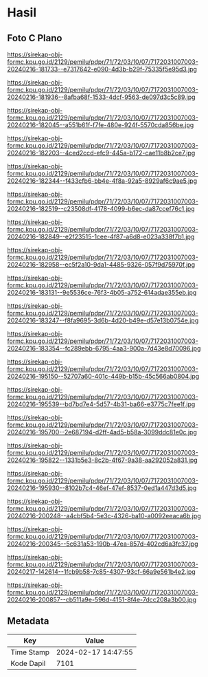 # Hasil

## Foto C Plano

https://sirekap-obj-formc.kpu.go.id/2129/pemilu/pdpr/71/72/03/10/07/7172031007003-20240216-181733--e7317642-e090-4d3b-b29f-75335f5e95d3.jpg

https://sirekap-obj-formc.kpu.go.id/2129/pemilu/pdpr/71/72/03/10/07/7172031007003-20240216-181936--8afba68f-1533-4dcf-9563-de097d3c5c89.jpg

https://sirekap-obj-formc.kpu.go.id/2129/pemilu/pdpr/71/72/03/10/07/7172031007003-20240216-182045--a551b61f-f7fe-480e-924f-5570cda856be.jpg

https://sirekap-obj-formc.kpu.go.id/2129/pemilu/pdpr/71/72/03/10/07/7172031007003-20240216-182203--4ced2ccd-efc9-445a-b172-cae11b8b2ce7.jpg

https://sirekap-obj-formc.kpu.go.id/2129/pemilu/pdpr/71/72/03/10/07/7172031007003-20240216-182344--f433cfb6-bb4e-4f8a-92a5-8929af6c9ae5.jpg

https://sirekap-obj-formc.kpu.go.id/2129/pemilu/pdpr/71/72/03/10/07/7172031007003-20240216-182519--c23508df-4178-4099-b6ec-da87ccef76c1.jpg

https://sirekap-obj-formc.kpu.go.id/2129/pemilu/pdpr/71/72/03/10/07/7172031007003-20240216-182849--e2f23515-1cee-4f87-a6d8-e023a338f7b1.jpg

https://sirekap-obj-formc.kpu.go.id/2129/pemilu/pdpr/71/72/03/10/07/7172031007003-20240216-182958--ec5f2a10-9da1-4485-9326-057f9d75970f.jpg

https://sirekap-obj-formc.kpu.go.id/2129/pemilu/pdpr/71/72/03/10/07/7172031007003-20240216-183131--9e5536ce-76f3-4b05-a752-614adae355eb.jpg

https://sirekap-obj-formc.kpu.go.id/2129/pemilu/pdpr/71/72/03/10/07/7172031007003-20240216-183247--f8fa9695-3d6b-4d20-b49e-d57e13b0754e.jpg

https://sirekap-obj-formc.kpu.go.id/2129/pemilu/pdpr/71/72/03/10/07/7172031007003-20240216-183354--fc289ebb-6795-4aa3-900a-7d43e8d70096.jpg

https://sirekap-obj-formc.kpu.go.id/2129/pemilu/pdpr/71/72/03/10/07/7172031007003-20240216-195150--52707a60-401c-449b-b15b-45c566ab0804.jpg

https://sirekap-obj-formc.kpu.go.id/2129/pemilu/pdpr/71/72/03/10/07/7172031007003-20240216-195539--bd7bd7e4-5d57-4b31-ba66-e3775c7fee1f.jpg

https://sirekap-obj-formc.kpu.go.id/2129/pemilu/pdpr/71/72/03/10/07/7172031007003-20240216-195700--2e687194-d2ff-4ad5-b58a-3099ddc81e0c.jpg

https://sirekap-obj-formc.kpu.go.id/2129/pemilu/pdpr/71/72/03/10/07/7172031007003-20240216-195822--1331b5e3-8c2b-4f67-9a38-aa292052a831.jpg

https://sirekap-obj-formc.kpu.go.id/2129/pemilu/pdpr/71/72/03/10/07/7172031007003-20240216-195930--8102b7c4-46ef-47ef-8537-0ed1a447d3d5.jpg

https://sirekap-obj-formc.kpu.go.id/2129/pemilu/pdpr/71/72/03/10/07/7172031007003-20240216-200248--a4cbf5b4-5e3c-4326-ba10-a0092eeaca6b.jpg

https://sirekap-obj-formc.kpu.go.id/2129/pemilu/pdpr/71/72/03/10/07/7172031007003-20240216-200345--5c631a53-190b-47ea-857d-402cd6a3fc37.jpg

https://sirekap-obj-formc.kpu.go.id/2129/pemilu/pdpr/71/72/03/10/07/7172031007003-20240217-142614--1fcb9b58-7c85-4307-93cf-66a9e561b4e2.jpg

https://sirekap-obj-formc.kpu.go.id/2129/pemilu/pdpr/71/72/03/10/07/7172031007003-20240216-200857--cb511a9e-596d-4151-8f4e-7dcc208a3b00.jpg


## Metadata

| Key        | Value               |
| ---------- | ------------------- |
| Time Stamp | 2024-02-17 14:47:55 |
| Kode Dapil | 7101                |



